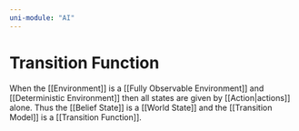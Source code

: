 ```yaml
---
uni-module: "AI"
---
```


# Transition Function

When the [[Environment]] is a [[Fully Observable Environment]] and [[Deterministic Environment]] then all states are given by [[Action|actions]] alone. Thus the [[Belief State]] is a [[World State]] and the [[Transition Model]] is a [[Transition Function]].
